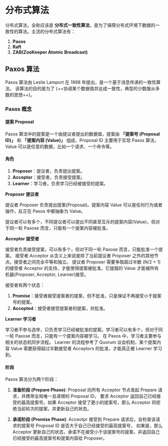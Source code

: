 # 分布式算法

分布式算法，全称应该是 **分布式一致性算法**，是为了保障分布式环境下数据的一致性的算法。主流的分布式算法有：

1. **Paxos**
2. **Raft**
3. **ZAB(ZooKeeper Atomic Broadcast)**

## Paxos 算法
Paxos 算法由 Leslie Lamport 在 1998 年提出，是一个基于消息传递的一致性算法。
该算法的目的是为了 {++协调某个数据值并达成一致性，典型的少数服从多数的思想++}。

### Paxos 概念

#### 提案 Proposal
Paxos 算法中的提案是一个由提议者提出的数据值，提案由 **「提案号 (Proposal ID)」** 和 **「提案内容 (Value)」** 组成，Proposal ID 主要用于实现 Paxos 算法，Value 可以是任意的数据，比如一个请求、一个命令等。

#### 角色
1. **Proposer**：提议者，负责提出提案。
2. **Acceptor**：接受者，负责接受提案。
3. **Learner**：学习者，负责学习已经被接受的提案。

**Proposer 提议者**

提议者 Proposer 负责提出提案(Proposal)。提案内容 Value 可以是任何行为或者操作，反正在 Paxos 中都抽象为 Value。

提议者可以有多个，不同提议者可以提出不同甚至互斥的提案内容(Value)，但对于同一轮 Paxose 而言，只能有一个提案内容被批准。


**Acceptor 接受者**

接受者负责接受提案，可以有多个，但对于同一轮 Paxose 而言，只能批准一个提案。
接受者 Acceptor 从含义上来说是除了当前提议者 Proposer 之外的其他节点。接受者之间完全平等和独立。
提议者 Proposer 需要争取超过半数 (N/2 + 1) 的接受者 Acceptor 的支持，才能使得提案被批准，它提倡的 Value 才能被所有机器(Proposer, Acceptor, Learner)接受。

接受者有两个状态：

1. **Promise**：接受者接受提案者的提案，但不批准，只是保证不再接受小于提案号的提案。
2. **Accepted**：接受者接受提案者的提案，并批准。


**Learner 学习者**

学习者不参与选举，只负责学习已经被批准的提案。学习者可以有多个，但对于同一轮 Paxose 而言，只能有一个提案内容被学习。
在 Paxos 中，学习者主要参与相关的状态机同步流程。 Learner 的流程参考了 Quorum 议会机制，某个提案内容 Value 需要获得超过半数接受者 Acceptors 的批准，才能真正被 Learner 学习到。


#### 阶段
Paxos 算法分为两个阶段：

1. **准备阶段 (Prepare Phase)**: Proposal 向所有 Acceptor 节点发起 Prepare 请求，并携带全局唯一且递增的 Proposal ID，
要求 Acceptor 返回自己已经接受的最高提案号。如果 Acceptor 接受了更小的提案号，那么 Acceptor 将拒绝当前轮次的提案，并更新自己的状态。

2. **承诺阶段 (Promise Phase)**: Acceotpr 接受到 Prepare 请求后，会检查该请求的提案号 Proposal ID 是否大于自己已经接受的最高提案号，
如果是，那么 Acceptor 更新自己的状态，承诺不在接受小于该提案号的提案，并返回自己已经接受的最高提案号和提案内容给 Proposer。

